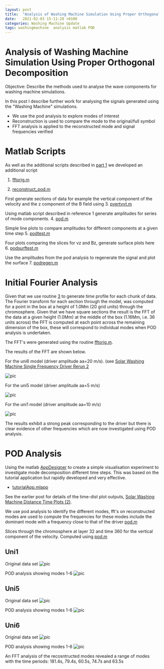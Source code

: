 ```yaml
---
layout: post
title:  "Analysis of Washing Machine Simulation Using Proper Orthogonal Decomposition:Part 2"
date:   2021-02-03 15:11:28 +0100
categories: Washing Machine Update
tags: washingmachine  analysis matlab POD
---
```



# Analysis of Washing Machine Simulation Using Proper Orthogonal Decomposition

Objective: Describe the methods used to analyse the wave components for washing machine simulations.

In this post I describe further work for analysing the signals generated using the "Washing Machine" simulations.
* We use the pod analysis to explore modes of interest
* Reconstruction is used to compare the mode to the original/full symbol
* FFT analysis is applied to the reconstructed mode and signal frequencies verified


# Matlab Scripts

As well as the additional scripts described in [part 1](http://mikeg64.github.io/washing/machine/update/2020/11/13/podanalysis-washmc-1.html) we developed an additional script 

1. [fftorig.m](https://github.com/mikeg64/smaug_wash/blob/master/matlab/fftorig.m)

2. [reconstruct_pod.m](https://github.com/mikeg64/smaug_wash/blob/master/matlab/reconstruct_pod.m)

First generate sections of data for example the vertical component of the velocity and the z component of the B field using
3. [pvertvvt.m](https://github.com/mikeg64/smaug_wash/blob/master/matlab/pvertvvt.m)

Using matlab script described in reference 1  generate amplitudes for series of mode components.
4. [pod.m](https://github.com/mikeg64/smaug_wash/blob/master/matlab/pod.m)

Simple line plots to compare amplitudes for different components at a given time step 
5. [podtest.m](https://github.com/mikeg64/smaug_wash/blob/master/matlab/podtest.m)

Four plots comparing the slices for vz and Bz, generate surface plots here
6. [podsurftest.m](https://github.com/mikeg64/smaug_wash/blob/master/matlab/podsurftest.m)

Use the amplitudes from the pod analysis to regenerate the signal and plot the surface
7. [podregen.m](https://github.com/mikeg64/smaug_wash/blob/master/matlab/podregen.m)




# Initial Fourier Analysis


Given that we use routine  [3](https://github.com/mikeg64/smaug_wash/blob/master/matlab/pvertvvt.m) to generate time profile for each chunk of data. The Fourier transform  for each section through the model, was computed for a point in the box at a height of 1.0Mm (20 grid units) through the chromosphere.  Given that we have square sections the result is the FFT of the data at a given height (1.0Mm) at the middle of the box (1.16Mm, i.e. 36 units across) the FFT is computed at each point across the remaining dimension of the box, these will correspond to individual modes when POD analysis is undertaken.

The FFT's were generated using the routine [fftorig.m](https://github.com/mikeg64/smaug_wash/blob/master/matlab/fftorig.m).

The results of the FFT are shown below.

For the uni6 model (driver amplitude aa=20 m/s). (see [Solar Washing Machine Single Frequency Driver Rerun 2](http://mikeg64.github.io/washing/machine/update/2020/11/11/uni1singlefreq-washmc-2.html)


![pic](https://drive.google.com/uc?export=view&id=1Yoiu6UzceD4hOrqKWPq-ABD3yGOhkVnT)  



For the uni5 model (driver amplitude aa=5 m/s)

![pic](https://drive.google.com/uc?export=view&id=1VAv7pstUgjIbaPnmNoyl2myXSLZqR2Df)  




For the uni1 model (driver amplitude aa=10 m/s)

![pic](https://drive.google.com/uc?export=view&id=1861xkZP-zKqoT3P8iwLgBagmHAP0tFRK)  


The results exhibit a strong peak corresponding to the driver but there is clear evidence of other frequencies which are now investigated using POD analysis.

# POD Analysis

Using the matlab [AppDesigner](https://uk.mathworks.com/help/matlab/creating_guis/create-a-simple-app-or-gui-using-app-designer.html) to create a simple visualisation experiment to investigate mode decomposition different time steps. This was based on the tutorial application but rapidly developed and very effective.

* [tutorialApp.mlapp](https://github.com/mikeg64/smaug_wash/blob/master/matlab/appdes/tutorialApp.mlapp)  

See the earlier post for details of the time-dist plot outputs, [Solar Washing Machine Distance Time Plots (2)](https://github.com/mikeg64/smaug_wash/blob/master/matlab/podtest2.m).

We use pod analysis to identify the different modes,  fft's on reconstructed modes are used to compute the frequencies for these modes
include the dominant mode with a frequency close to that of the driver [pod.m](https://github.com/mikeg64/smaug_wash/blob/master/matlab/pod.m)



Slices through the chromosphere at layer 32 and time 360 for the vertical component of the velocity.
Computed using [pod.m](https://github.com/mikeg64/smaug_wash/blob/master/matlab/pod.m)
## Uni1


Original data set
![pic](https://drive.google.com/uc?export=view&id=1hcYGbi58S8YzHmiMH4YpppA9TSdjk8sf)  

POD analysis showing modes 1-6
![pic](https://drive.google.com/uc?export=view&id=1nfJC2Q0qphp5vkvngs5GU0b1BotwHB3m)  


## Uni5


Original data set
![pic](https://drive.google.com/uc?export=view&id=18JZNAs4BHp5CzcSt_YCDkiUmdLE7a3We)  

POD analysis showing modes 1-6
![pic](https://drive.google.com/uc?export=view&id=1tGJjPM35hEpoNd-Te6JWlr3SPEDFlP4p)  



## Uni6


Original data set
![pic](https://drive.google.com/uc?export=view&id=1k-yeMAE-dCMFmf40IrxXMqXT4kZ672bG)  

POD analysis showing modes 1-6
![pic](https://drive.google.com/uc?export=view&id=1-UqiUaB-tKOUuiOAejKzcBLPKMsWpOQD)  

An FFT analysis of the recosntructed modes revealed a range of modes with the time periods:
181.4s, 79.4s, 60.5s, 74.7s and 63.5s




